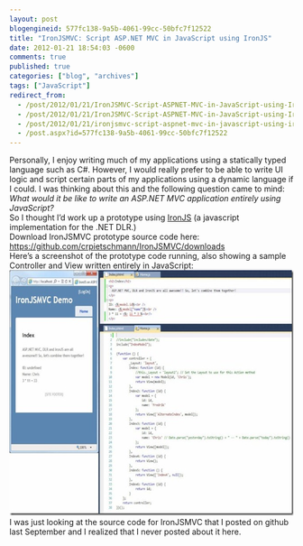 ```yaml
---
layout: post
blogengineid: 577fc138-9a5b-4061-99cc-50bfc7f12522
title: "IronJSMVC: Script ASP.NET MVC in JavaScript using IronJS"
date: 2012-01-21 18:54:03 -0600
comments: true
published: true
categories: ["blog", "archives"]
tags: ["JavaScript"]
redirect_from: 
  - /post/2012/01/21/IronJSMVC-Script-ASPNET-MVC-in-JavaScript-using-IronJS.aspx
  - /post/2012/01/21/IronJSMVC-Script-ASPNET-MVC-in-JavaScript-using-IronJS
  - /post/2012/01/21/ironjsmvc-script-aspnet-mvc-in-javascript-using-ironjs
  - /post.aspx?id=577fc138-9a5b-4061-99cc-50bfc7f12522
---
```

<!-- more -->

Personally, I enjoy writing much of my applications using a statically typed language such as C#. However, I would really prefer to be able to write UI logic and script certain parts of my applications using a dynamic language if I could. I was thinking about this and the following question came to mind:  
*What would it be like to write an ASP.NET MVC application entirely using JavaScript?*  
So I thought I’d work up a prototype using <a href="https://github.com/fholm/IronJS/">IronJS</a> (a javascript implementation for the .NET DLR.)  
Download IronJSMVC prototype source code here:    
<a title="https://github.com/crpietschmann/IronJSMVC/downloads" href="https://github.com/crpietschmann/IronJSMVC/downloads">https://github.com/crpietschmann/IronJSMVC/downloads</a>  
Here’s a screenshot of the prototype code running, also showing a sample Controller and View written entirely in JavaScript:  
<a href="/files/IronJSMVC_Preview1_Screenshot.jpg"><img style="background-image: none; border-right-width: 0px; padding-left: 0px; padding-right: 0px; display: inline; border-top-width: 0px; border-bottom-width: 0px; border-left-width: 0px; padding-top: 0px" title="IronJSMVC_Preview1_Screenshot" border="0" alt="IronJSMVC_Preview1_Screenshot" src="/files/IronJSMVC_Preview1_Screenshot_thumb.jpg" width="644" height="435" /></a>  
I was just looking at the source code for IronJSMVC that I posted on github last September and I realized that I never posted about it here.
